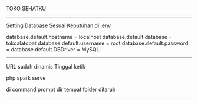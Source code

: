 TOKO SEHATKU

-----------------------------------
Setting Database Sesuai Kebutuhan di .env

database.default.hostname = localhost
database.default.database = tokoalatobat
database.default.username = root
database.default.password = 
database.default.DBDriver = MySQLi

------------------------------------

URL sudah dinamis Tinggal ketik

php spark serve

di command prompt dir tempat folder ditaruh

------------------------------------
